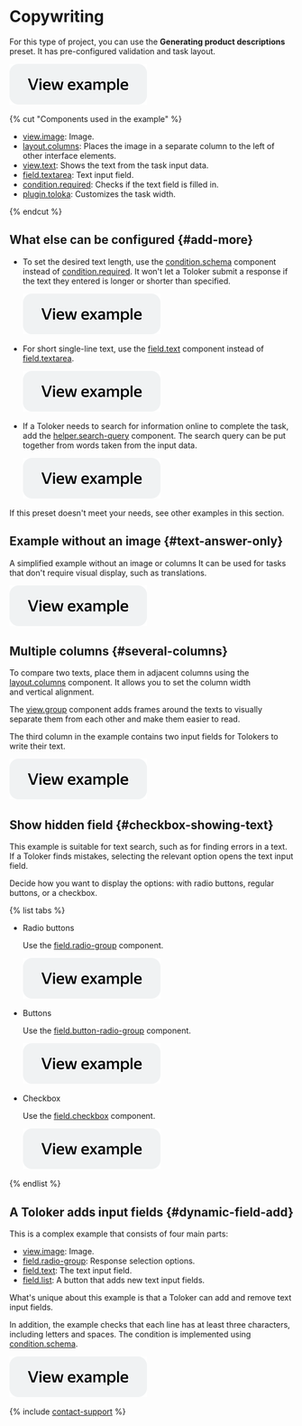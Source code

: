 # Copywriting

For this type of project, you can use the **Generating product descriptions** preset. It has pre-configured validation and task layout.

[![image](../_images/buttons/view-example.svg)](https://ya.cc/t/vgh-fVxH3ttFJY)

{% cut "Components used in the example" %}

- [view.image](../reference/view.image.md): Image.
- [layout.columns](../reference/layout.columns.md): Places the image in a separate column to the left of other interface elements.
- [view.text](../reference/view.text.md): Shows the text from the task input data.
- [field.textarea](../reference/field.textarea.md): Text input field.
- [condition.required](../reference/condition.required.md): Checks if the text field is filled in.
- [plugin.toloka](../reference/plugin.toloka.md): Customizes the task width.

{% endcut %}

## What else can be configured {#add-more}

- To set the desired text length, use the [condition.schema](../reference/condition.schema.md) component instead of [condition.required](../reference/condition.required.md). It won't let a Toloker submit a response if the text they entered is longer or shorter than specified.

  [![](../_images/buttons/view-example.svg)](https://ya.cc/t/Mnz9jbRH3ttFKh)

- For short single-line text, use the [field.text](../reference/field.text.md) component instead of [field.textarea](../reference/field.textarea.md).

  [![](../_images/buttons/view-example.svg)](https://ya.cc/t/oBN6epCs3ttFLK)

- If a Toloker needs to search for information online to complete the task, add the [helper.search-query](../reference/helper.search-query.md) component. The search query can be put together from words taken from the input data.

  [![](../_images/buttons/view-example.svg)](https://ya.cc/t/YKwsyb2h3ttFMH)

If this preset doesn't meet your needs, see other examples in this section.

## Example without an image {#text-answer-only}

A simplified example without an image or columns It can be used for tasks that don't require visual display, such as translations.

[![](../_images/buttons/view-example.svg)](https://ya.cc/t/RYB77BTQ3ttFMj)

## Multiple columns {#several-columns}

To compare two texts, place them in adjacent columns using the [layout.columns](../reference/layout.columns.md) component. It allows you to set the column width and vertical alignment.

The [view.group](../reference/view.group.md) component adds frames around the texts to visually separate them from each other and make them easier to read.

The third column in the example contains two input fields for Tolokers to write their text.

[![](../_images/buttons/view-example.svg)](https://ya.cc/t/EtNLEAun3ttFNK)

## Show hidden field {#checkbox-showing-text}

This example is suitable for text search, such as for finding errors in a text. If a Toloker finds mistakes, selecting the relevant option opens the text input field.

Decide how you want to display the options: with radio buttons, regular buttons, or a checkbox.

{% list tabs %}

- Radio buttons

  Use the [field.radio-group](../reference/field.radio-group.md) component.

  [![](../_images/buttons/view-example.svg)](https://ya.cc/t/cCnptYRg3ttFNe)

- Buttons

  Use the [field.button-radio-group](../reference/field.button-radio-group.md) component.

  [![](../_images/buttons/view-example.svg)](https://ya.cc/t/qXZ539523ttFPL)

- Checkbox

  Use the [field.checkbox](../reference/field.checkbox.md) component.

  [![](../_images/buttons/view-example.svg)](https://ya.cc/t/-Zd32wl73ttFQ3)

{% endlist %}

## A Toloker adds input fields {#dynamic-field-add}

This is a complex example that consists of four main parts:
- [view.image](../reference/view.image.md): Image.
- [field.radio-group](../reference/field.radio-group.md): Response selection options.
- [field.text](../reference/field.text.md): The text input field.
- [field.list](../reference/field.list.md): A button that adds new text input fields.

What's unique about this example is that a Toloker can add and remove text input fields.

In addition, the example checks that each line has at least three characters, including letters and spaces. The condition is implemented using [condition.schema](../reference/condition.schema.md).

  [![](../_images/buttons/view-example.svg)](https://ya.cc/t/mus2SrsY3ttFQR)

{% include [contact-support](../_includes/contact-support.md) %}